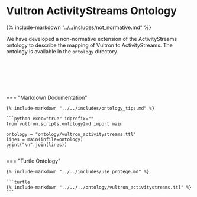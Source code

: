 # Vultron ActivityStreams Ontology

{% include-markdown "../../includes/not_normative.md" %}

We have developed a non-normative extension of the ActivityStreams ontology to
describe the mapping of Vultron to ActivityStreams. The ontology is available in
the `ontology` directory.

&nbsp;

&nbsp;

&nbsp;

=== "Markdown Documentation"

    {% include-markdown "../../includes/ontology_tips.md" %}
    
    ```python exec="true" idprefix=""
    from vultron.scripts.ontology2md import main
    
    ontology = "ontology/vultron_activitystreams.ttl"
    lines = main(infile=ontology)
    print("\n".join(lines))
    ```

=== "Turtle Ontology"

    {% include-markdown "../../includes/use_protege.md" %}

    ```turtle
    {% include-markdown "../../../ontology/vultron_activitystreams.ttl" %}
    ```
